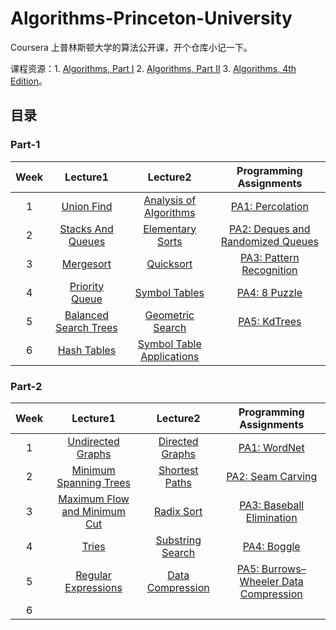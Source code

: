 # Algorithms-Princeton-University

Coursera 上普林斯顿大学的算法公开课，开个仓库小记一下。

课程资源：1. [Algorithms, Part I](https://www.coursera.org/learn/algorithms-part1) 2. [Algorithms, Part II](https://www.coursera.org/learn/algorithms-part2)  3. [Algorithms, 4th Edition](https://algs4.cs.princeton.edu/home/)。

## 目录

### Part-1

| Week  | Lecture1                                                          | Lecture2                                                                      | Programming Assignments                                                 |
| :---: | :---------------------------------------------------------------: | :---------------------------------------------------------------------------: | :---------------------------------------------------------------------: |
| 1     | [Union Find](https://www.cnblogs.com/mingyueanyao/p/8583941.html) | [Analysis of Algorithms](https://www.cnblogs.com/mingyueanyao/p/9111665.html) | [PA1: Percolation](https://www.cnblogs.com/mingyueanyao/p/9097987.html) |
| 2     |         [Stacks And Queues](https://www.cnblogs.com/mingyueanyao/p/9971499.html)                                                          |    [Elementary Sorts](https://www.cnblogs.com/mingyueanyao/p/10115335.html)                                                                           |     [PA2: Deques and Randomized Queues](https://www.cnblogs.com/mingyueanyao/p/10088467.html)                                                                   |
| 3     |        [Mergesort](https://www.cnblogs.com/mingyueanyao/p/10175469.html)                                                           |             [Quicksort](https://www.cnblogs.com/mingyueanyao/p/10194810.html)                                                                  |   [PA3: Pattern Recognition](https://www.cnblogs.com/mingyueanyao/p/10190898.html)                                                                      |
| 4     |          [Priority Queue](https://www.cnblogs.com/mingyueanyao/p/10215879.html)                                                         |        [Symbol Tables](https://www.cnblogs.com/mingyueanyao/p/10265797.html)                                                                       |     [PA4: 8 Puzzle](https://www.cnblogs.com/mingyueanyao/p/10250877.html)                                                                    |
| 5     |   [Balanced Search Trees](https://www.cnblogs.com/mingyueanyao/p/10322643.html)                                                                |     [Geometric Search](https://www.cnblogs.com/mingyueanyao/p/10327735.html)                                                                          |      [PA5: KdTrees](https://www.cnblogs.com/mingyueanyao/p/10344962.html)                                                                   |
| 6     |           [Hash Tables](https://www.cnblogs.com/mingyueanyao/p/10406745.html)                                                        |      [Symbol Table Applications](https://www.cnblogs.com/mingyueanyao/p/10415685.html)                                                                         |                                                                         |

### Part-2

| Week  | Lecture1                                                                      | Lecture2                                                               | Programming Assignments                                                  |
| :---: | :---------------------------------------------------------------------------: | :--------------------------------------------------------------------: | :----------------------------------------------------------------------: |
| 1     | [Undirected Graphs](https://www.cnblogs.com/mingyueanyao/p/9133805.html)      | [Directed Graphs](https://www.cnblogs.com/mingyueanyao/p/9148210.html) | [PA1: WordNet](https://www.cnblogs.com/mingyueanyao/p/9166441.html)      |
| 2     | [Minimum Spanning Trees](https://www.cnblogs.com/mingyueanyao/p/9173662.html) | [Shortest Paths](https://www.cnblogs.com/mingyueanyao/p/9193928.html)  | [PA2: Seam Carving](https://www.cnblogs.com/mingyueanyao/p/9216648.html) |
| 3     |     [Maximum Flow and Minimum Cut](https://www.cnblogs.com/mingyueanyao/p/9284898.html)                                                                          |               [Radix Sort](https://www.cnblogs.com/mingyueanyao/p/9347094.html)                                                         |   [PA3: Baseball Elimination](https://www.cnblogs.com/mingyueanyao/p/9339806.html)                                                                       |
| 4     |          [Tries](https://www.cnblogs.com/mingyueanyao/p/9386004.html)                                                                     |     [Substring Search](https://www.cnblogs.com/mingyueanyao/p/9404556.html)                                                                   |   [PA4: Boggle](https://www.cnblogs.com/mingyueanyao/p/9443790.html)                                                                       |
| 5     |            [Regular Expressions](https://www.cnblogs.com/mingyueanyao/p/9495243.html)                                                                   |              [Data Compression](https://www.cnblogs.com/mingyueanyao/p/9516423.html)                                                          |   [PA5: Burrows–Wheeler Data Compression](https://www.cnblogs.com/mingyueanyao/p/9558867.html)                                                                       |
| 6     |                                                                               |                                                                        |                                                                          |
